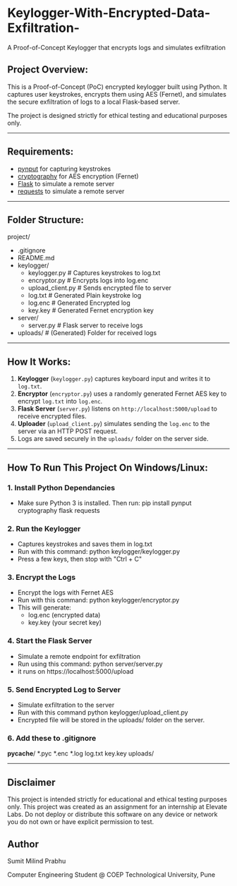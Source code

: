 # Keylogger-With-Encrypted-Data-Exfiltration-
A Proof-of-Concept Keylogger that encrypts logs and simulates exfiltration

## Project Overview:

This is a Proof-of-Concept (PoC) encrypted keylogger built using Python. It captures user keystrokes, encrypts them using AES (Fernet), and simulates the secure exfiltration of logs to a local Flask-based server.

The project is designed strictly for ethical testing and educational purposes only.

---

## Requirements:

- [pynput](https://pypi.org/project/pynput/) for capturing keystrokes
- [cryptography](https://pypi.org/project/cryptography/) for AES encryption (Fernet)
- [Flask](https://flask.palletsprojects.com/en/stable/) to simulate a remote server
- [requests](https://pypi.org/project/requests/) to simulate a remote server

---

## Folder Structure:

project/
- .gitignore
- README.md
- keylogger/
  - keylogger.py # Captures keystrokes to log.txt
  - encryptor.py # Encrypts logs into log.enc
  - upload_client.py # Sends encrypted file to server
  - log.txt # Generated Plain keystroke log
  - log.enc # Generated Encrypted log
  - key.key # Generated Fernet encryption key
- server/
  - server.py # Flask server to receive logs
- uploads/ # (Generated) Folder for received logs

---

## How It Works:

1. **Keylogger** (`keylogger.py`) captures keyboard input and writes it to `log.txt`.
2. **Encryptor** (`encryptor.py`) uses a randomly generated Fernet AES key to encrypt `log.txt` into `log.enc`.
3. **Flask Server** (`server.py`) listens on `http://localhost:5000/upload` to receive encrypted files.
4. **Uploader** (`upload_client.py`) simulates sending the `log.enc` to the server via an HTTP POST request.
5. Logs are saved securely in the `uploads/` folder on the server side.

---

## How To Run This Project On Windows/Linux:

### 1. Install Python Dependancies

- Make sure Python 3 is installed. Then run:
  pip install pynput cryptography flask requests

### 2. Run the Keylogger

- Captures keystrokes and saves them in log.txt
- Run with this command:
  python keylogger/keylogger.py
- Press a few keys, then stop with "Ctrl + C"

### 3. Encrypt the Logs

- Encrypt the logs with Fernet AES
- Run with this command:
  python keylogger/encryptor.py
- This will generate:
  - log.enc (encrypted data)
  - key.key (your secret key)

### 4. Start the Flask Server

- Simulate a remote endpoint for exfiltration
- Run using this command:
  python server/server.py
- it runs on https://localhost:5000/upload

### 5. Send Encrypted Log to Server

- Simulate exfiltration to the server
- Run with this command
  python keylogger/upload_client.py
- Encrypted file will be stored in the uploads/ folder on the server.

### 6. Add these to .gitignore

__pycache__/
*.pyc
*.enc
*.log
log.txt
key.key
uploads/

---

## Disclaimer

This project is intended strictly for educational and ethical testing purposes only. This project was created as an assignment for an internship at Elevate Labs. Do not deploy or distribute this software on any device or network you do not own or have explicit permission to test.

## Author

Sumit Milind Prabhu

Computer Engineering Student @ COEP Technological University, Pune
